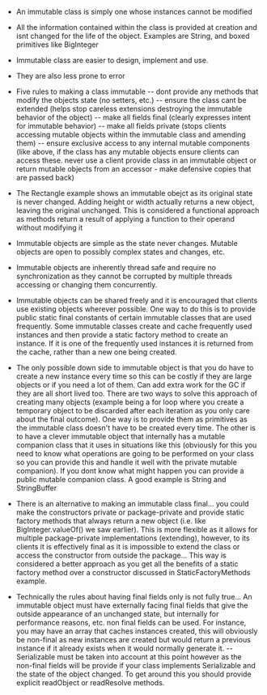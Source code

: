 - An immutable class is simply one whose instances cannot be modified

- All the information contained within the class is provided at creation and isnt changed for the life of the object. Examples are String, and boxed primitives like BigInteger

- Immutable class are easier to design, implement and use. 

- They are also less prone to error

- Five rules to making a class immutable
-- dont provide any methods that modify the objects state (no setters, etc.)
-- ensure the class cant be extended (helps stop careless extensions destroying the immutable behavior of the object)
-- make all fields final (clearly expresses intent for immutable behavior)
-- make all fields private (stops clients accessing mutable objects within the immutable class and amending them)
-- ensure exclusive access to any internal mutable components (like above, if the class has any mutable objects ensure clients can access these. never use a client provide class in an immutable object or return mutable objects from an accessor - make defensive copies that are passed back)

- The Rectangle example shows an immutable obejct as its original state is never changed. Adding height or width actually returns a new object, leaving the original unchanged. This is considered a functional approach as methods return a result of applying a function to their operand without modifying it

- Immutable objects are simple as the state never changes. Mutable objects are open to possibly complex states and changes, etc.

- Immutable objects are inherently thread safe and require no synchronization as they cannot be corrupted by multiple threads accessing or changing them concurrently.

- Immutable objects can be shared freely and it is encouraged that clients use existing objects wherever possible. One way to do this is to provide public static final constants of certain immutable classes that are used frequently. Some immutable classes create and cache frequently used instances and then provide a static factory method to create an instance. If it is one of the frequently used instances it is returned from the cache, rather than a new one being created.

- The only possible down side to immutable object is that you do have to create a new instance every time so this can be costly if they are large objects or if you need a lot of them. Can add extra work for the GC if they are all short lived too. There are two ways to solve this approach of creating many objects (example being a for loop where you create a temporary object to be discarded after each iteration as you only care about the final outcome). One way is to provide them as primitives as the immutable class doesn't have to be created every time. The other is to have a clever immutable object that internally has a mutable companion class that it uses in situations like this (obviously for this you need to know what operations are going to be performed on your class so you can provide this and handle it well with the private mutable companion). If you dont know what might happen you can provide a public mutable companion class. A good example is String and StringBuffer

- There is an alternative to making an immutable class final... you could make the constructors private or package-private and provide static factory methods that always return a new object (i.e. like BigInteger.valueOf() we saw earlier). This is more flexible as it allows  for multiple package-private implementations (extending), however, to its clients it is effectively final as it is impossible to extend the class or access the constructor from outside the package... This way is considered a better approach as you get all the benefits of a static factory method over a constructor discussed in StaticFactoryMethods example.

- Technically the rules about having final fields only is not fully true... An immutable object must have externally facing final fields that give the outside appearance of an unchanged state, but internally for performance reasons, etc. non final fields can be used. For instance, you may have an array that caches instances created, this will obviously be non-final as new instances are created but would return a previous instance if it already exists when it would normally generate it. -- Serializable must be taken into account at this point however as the non-final fields will be provide if your class implements Serializable and the state of the object changed. To get around this you should provide explicit readObject or readResolve methods.
